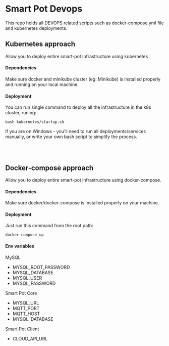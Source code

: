 # Smart Pot Devops
This repo holds all DEVOPS related scripts such as docker-compose.yml file and kubernetes deployments.

## Kubernetes approach
Allow you to deploy entire smart-pot infrastructure using kubernetes

#### Dependencies
Make sure docker and minikube cluster (eg: Minikube) is installed properly and running on your local machine.

#### Deployment 
 
You can run single command to deploy all the infrastructure in the k8s cluster, runing:
```
bash kubernetes/startup.sh 
```

If you are on Windows - you'll need to run all deployments/services manually, or write your own bash script to simplify the process.


<br>
<br>

## Docker-compose approach

Allow you to deploy entire smart-pot infrastructure using docker-compose.

#### Dependencies 

Make sure docker/docker-compose is installed properly on your machine.

#### Deployment 
 
Just run this command from the root path: 
```
docker-compose up
```

#### Env variables

MySQL 
* MYSQL_ROOT_PASSWORD
* MYSQL_DATABASE
* MYSQL_USER
* MYSQL_PASSWORD

Smart Pot Core 
* MYSQL_URL
* MQTT_PORT
* MQTT_HOST
* MYSQL_DATABASE

Smart Pot Client
* CLOUD_API_URL
